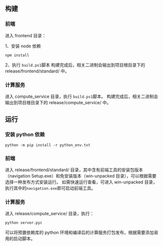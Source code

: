 ## 构建

### 前端
进入 frontend 目录：

1、安装 node 依赖
```shell
npm install
```
2、执行 `build.ps1`脚本
构建完成后，相关二进制会输出到项目根目录下的 release/frontend/standard/ 中。

### 计算服务
进入 compute_service 目录，执行 `build.ps1`脚本。
构建完成后，相关二进制会输出到项目根目录下的 release/compute_service/ 中。

## 运行

### 安装 python 依赖
```shell
python -m pip install -r python_env.txt
```

### 前端
进入 release/frontend/standard/ 目录，其中含有前端工具的安装包版本（navigation Setup.exe）和免安装版本（win-unpacked 目录），可以根据需要选择一种发布方式安装运行。
如需快速运行查看，可进入 win-unpacked 目录，执行其中的`navigation.exe`即可启动前端工具。

### 计算服务
进入 release/compute_service/ 目录，执行：
```shell
python server.pyc
```
可以将预置依赖库的 python 环境和编译后的计算服务打包发布，根据需要添加易用的启动脚本。
